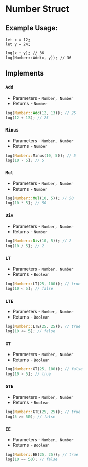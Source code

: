 # Number Struct

## Example Usage:
```rs:line-numbers
let x = 12;
let y = 24;

log(x + y); // 36
log(Number::Add(x, y)); // 36
```

## Implements

### `Add`
- Parameters - `Number, Number`
- Returns - `Number`
```rs
log(Number::Add(12, 13)); // 25
log(12 + 13); // 25
```

### `Minus`
- Parameters - `Number, Number`
- Returns - `Number`
```rs
log(Number::Minus(10, 5)); // 5
log(10 - 5); // 5
```

### `Mul`
- Parameters - `Number, Number`
- Returns - `Number`
```rs
log(Number::Mul(10, 5)); // 50
log(10 * 5); // 50
```

### `Div`
- Parameters - `Number, Number`
- Returns - `Number`
```rs
log(Number::Div(10, 5)); // 2
log(10 / 5); // 2
```

### `LT`
- Parameters - `Number, Number`
- Returns - `Boolean`
```rs
log(Number::LT(25, 100)); // true
log(10 < 5); // false
```

### `LTE`
- Parameters - `Number, Number`
- Returns - `Boolean`
```rs
log(Number::LTE(25, 25)); // true
log(10 <= 5); // false
```

### `GT`
- Parameters - `Number, Number`
- Returns - `Boolean`
```rs
log(Number::GT(25, 100)); // false
log(10 > 5); // true
```

### `GTE`
- Parameters - `Number, Number`
- Returns - `Boolean`
```rs
log(Number::GTE(25, 25)); // true
log(5 >= 50); // false
```

### `EE`
- Parameters - `Number, Number`
- Returns - `Boolean`
```rs
log(Number::EE(25, 25)); // true
log(10 == 50); // false
```